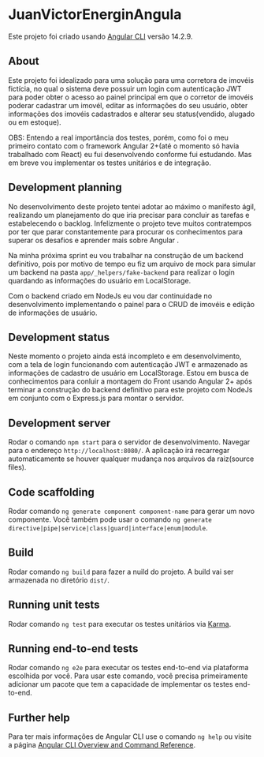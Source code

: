 # JuanVictorEnerginAngula

Este projeto foi criado usando [Angular CLI](https://github.com/angular/angular-cli) versão 14.2.9.

## About

Este projeto foi idealizado para uma solução para uma corretora de imovéis fictícia, no qual o sistema deve possuir um login com autenticação JWT para poder obter o acesso ao painel principal em que o corretor de imovéis poderar cadastrar um imovél, editar as informações do seu usuário, obter informações dos imovéis cadastrados e alterar seu status(vendido, alugado ou em estoque).

OBS: Entendo a real importância dos testes, porém, como foi o meu primeiro contato com o framework Angular 2+(até o momento só havia trabalhado com React) eu fui desenvolvendo conforme fui estudando. Mas em breve vou implementar os testes unitários e de integração.

## Development planning

No desenvolvimento deste projeto tentei adotar ao máximo o manifesto ágil, realizando um planejamento do que iria precisar para concluir as tarefas e estabelecendo o backlog. Infelizmente o projeto teve muitos contratempos por ter que parar constantemente para procurar os conhecimentos para superar os desafios e aprender mais sobre Angular .

Na minha próxima sprint eu vou trabalhar na construção de um backend definitivo, pois por motivo de tempo eu fiz um arquivo de mock para simular um backend na pasta `app/_helpers/fake-backend` para realizar o login quardando as informações do usuário em LocalStorage.

Com o backend criado em NodeJs eu vou dar continuidade no desenvolvimento implementando o painel para o CRUD de imovéis e edição de informações de usuário.

## Development status

Neste momento o projeto ainda está incompleto e em desenvolvimento, com a tela de login funcionando com autenticação JWT e armazenado as informações de cadastro de usuário em LocalStorage. Estou em busca de conhecimentos para conluir a montagem do Front usando Angular 2+ após terminar a construção do backend definitivo para este projeto com NodeJs em conjunto com o Express.js para montar o servidor.

## Development server

Rodar o comando `npm start` para o servidor de desenvolvimento. Navegar para o endereço `http://localhost:8080/`. A aplicação irá recarregar automaticamente se houver qualquer mudança nos arquivos da raiz(source files).

## Code scaffolding

Rodar comando `ng generate component component-name` para gerar um novo componente. Você também pode usar o comando `ng generate directive|pipe|service|class|guard|interface|enum|module`.

## Build

Rodar comando `ng build` para fazer a nuild do projeto. A build vai ser armazenada no diretório `dist/`.

## Running unit tests

Rodar comando `ng test` para executar os testes unitários via [Karma](https://karma-runner.github.io).

## Running end-to-end tests

Rodar comando `ng e2e` para executar os testes end-to-end via plataforma escolhida por você. Para usar este comando, você precisa primeiramente adicionar um pacote que tem a capacidade de implementar os testes end-to-end.

## Further help

Para ter mais informações de Angular CLI use o comando `ng help` ou visite a página [Angular CLI Overview and Command Reference](https://angular.io/cli).